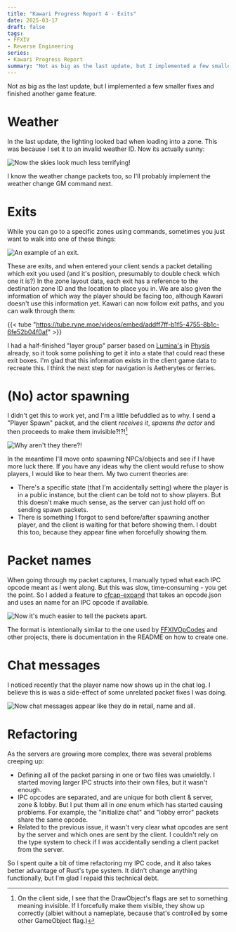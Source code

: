 ```yaml
---
title: "Kawari Progress Report 4 - Exits"
date: 2025-03-17
draft: false
tags:
- FFXIV
- Reverse Engineering
series:
- Kawari Progress Report
summary: "Not as big as the last update, but I implemented a few smaller fixes and finished another game feature."
---
```


Not as big as the last update, but I implemented a few smaller fixes and finished another game feature.

# Weather

In the last update, the lighting looked bad when loading into a zone. This was because I set it to an invalid weather ID. Now its actually sunny:

![Now the skies look much less terrifying!](skies.webp)

I know the weather change packets too, so I'll probably implement the weather change GM command next.

# Exits

While you can go to a specific zones using commands, sometimes you just want to walk into one of these things:

![An example of an exit.](exit.webp)

These are exits, and when entered your client sends a packet detailing which exit you used (and it's position, presumably to double check which one it is?) In the zone layout data, each exit has a reference to the destination zone ID and the location to place you in. We are also given the information of which way the player should be facing too, although Kawari doesn't use this information yet. Kawari can now follow exit paths, and you can walk through them:

{{< tube "https://tube.ryne.moe/videos/embed/addff7ff-b1f5-4755-8b1c-6fe52b04f0af" >}}

I had a half-finished "layer group" parser based on [Lumina's](https://github.com/NotAdam/Lumina) in [Physis](https://github.com/redstrate/physis) already, so it took some polishing to get it into a state that could read these exit boxes. I'm glad that this information exists in the client game data to recreate this. I think the next step for navigation is Aetherytes or ferries.

# (No) actor spawning

I didn't get this to work yet, and I'm a little befuddled as to why. I send a "Player Spawn" packet, and the client _receives it_, _spawns the actor_ and then proceeds to make them invisible?!?![^1]

![Why aren't they there?!](actor.webp)

In the meantime I'll move onto spawning NPCs/objects and see if I have more luck there. If you have any ideas why the client would refuse to show players, I would like to hear them. My two current theories are:

* There's a specific state (that I'm accidentally setting) where the player is in a public instance, but the client can be told not to show players. But this doesn't make much sense, as the server can just hold off on sending spawn packets.
* There is something I forgot to send before/after spawning another player, and the client is waiting for that before showing them. I doubt this too, because they appear fine when forcefully showing them.

# Packet names

When going through my packet captures, I manually typed what each IPC opcode meant as I went along. But this was slow, time-consuming - you get the point. So I added a feature to [cfcap-expand](https://github.com/redstrate/XIVPacketTools) that takes an opcode.json and uses an  name for an IPC opcode if available.

![Now it's much easier to tell the packets apart.](packets.webp)

The format is intentionally similar to the one used by [FFXIVOpCodes](https://github.com/karashiiro/FFXIVOpcodes) and other projects, there is documentation in the README on how to create one.

# Chat messages

I noticed recently that the player name now shows up in the chat log. I believe this is was a side-effect of some unrelated packet fixes I was doing.

![Now chat messages appear like they do in retail, name and all.](chat.webp)

# Refactoring

As the servers are growing more complex, there was several problems creeping up:
* Defining all of the packet parsing in one or two files was unwieldly. I started moving larger IPC structs into their own files, but it wasn't enough.
* IPC opcodes are separated, and are unique for both client & server, zone & lobby. But I put them all in _one_ enum which has started causing problems. For example, the "initialize chat" and "lobby error" packets share the same opcode.
* Related to the previous issue, it wasn't very clear what opcodes are sent by the server and which ones are sent by the client. I couldn't rely on the type system to check if I was accidentally sending a client packet from the server.

So I spent quite a bit of time refactoring my IPC code, and it also takes better advantage of Rust's type system. It didn't change anything functionally, but I'm glad I repaid this technical debt.

[^1]: On the client side, I see that the DrawObject's flags are set to something meaning invisible. If I forcefully make them visible, they show up correctly (albiet without a nameplate, because that's controlled by some other GameObject flag.)

